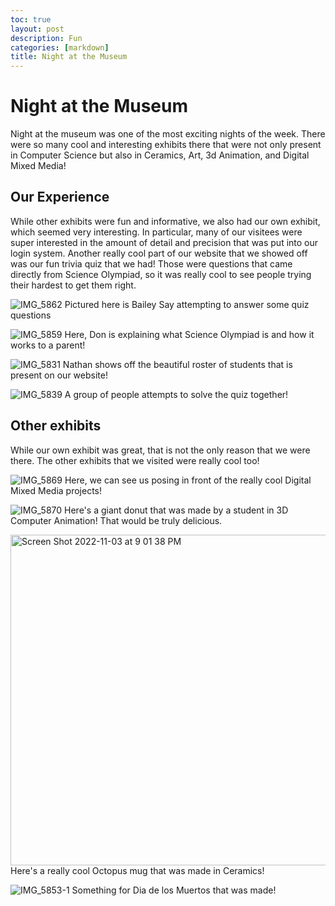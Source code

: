 ```yaml
---
toc: true
layout: post
description: Fun 
categories: [markdown]
title: Night at the Museum 
---
```


# Night at the Museum
Night at the museum was one of the most exciting nights of the week. There were so many cool and interesting exhibits there that were not only present in Computer Science but also in Ceramics, Art, 3d Animation, and Digital Mixed Media! 

## Our Experience

While other exhibits were fun and informative, we also had our own exhibit, which seemed very interesting. In particular, many of our visitees were super interested in the amount of detail and precision that was put into our login system. Another really cool part of our website that we showed off was our fun trivia quiz that we had! Those were questions that came directly from Science Olympiad, so it was really cool to see people trying their hardest to get them right. 

![IMG_5862](https://user-images.githubusercontent.com/108628576/199881016-a6062f7f-ecb2-49e5-9b60-47cd6edf755e.jpg)
Pictured here is Bailey Say attempting to answer some quiz questions

![IMG_5859](https://user-images.githubusercontent.com/108628576/199881059-5d626489-220e-4f26-b6d8-038d81ba0323.jpg)
Here, Don is explaining what Science Olympiad is and how it works to a parent!

![IMG_5831](https://user-images.githubusercontent.com/108628576/199881904-fb0c2b88-de41-49bb-9464-9d9c70dbfe81.jpg)
Nathan shows off the beautiful roster of students that is present on our website!

![IMG_5839](https://user-images.githubusercontent.com/108628576/199882090-3edcb518-255b-452f-b1f6-669f6e34cab0.jpg)
A group of people attempts to solve the quiz together!

## Other exhibits
While our own exhibit was great, that is not the only reason that we were there. The other exhibits that we visited were really cool too!

![IMG_5869](https://user-images.githubusercontent.com/108628576/199882348-18284c69-d837-4be5-ac38-c5a49c26a321.jpg)
Here, we can see us posing in front of the really cool Digital Mixed Media projects!

![IMG_5870](https://user-images.githubusercontent.com/108628576/199882457-06bc79e1-2e1c-457b-8d60-0933a8527450.jpg)
Here's a giant donut that was made by a student in 3D Computer Animation! That would be truly delicious.

<img width="529" alt="Screen Shot 2022-11-03 at 9 01 38 PM" src="https://user-images.githubusercontent.com/108628576/199882900-de83f63c-600f-4174-abf1-356756db7696.png">
Here's a really cool Octopus mug that was made in Ceramics!

![IMG_5853-1](https://user-images.githubusercontent.com/108628576/199886189-f2954cb7-dcbf-41cb-a353-42ec056bdbe0.jpg)
Something for Dia de los Muertos that was made!